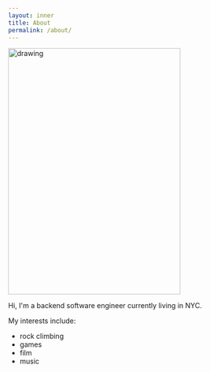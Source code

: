 ```yaml
---
layout: inner
title: About
permalink: /about/
---
```

<!-- ![Branching](/img/IMG_2384.jpg) -->
<img src="/img/me_and_smores.png" alt="drawing" style="width:350px; height:500px;"/>

Hi, I'm a backend software engineer currently living in NYC. 

My interests include:
- rock climbing
- games
- film
- music

